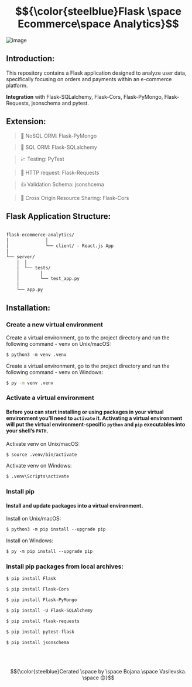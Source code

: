 # $${\color{steelblue}Flask \space Ecommerce\space Analytics}$$

![image](https://www.educative.io/v2api/editorpage/6196871006519296/image/6316021754363904)

## Introduction: 

This repository contains a Flask application designed to analyze user data, specifically focusing on orders and payments within an e-commerce platform.

**Integration** with Flask-SQLalchemy, Flask-Cors, Flask-PyMongo, Flask-Requests, jsonschema and pytest.

## Extension:

   > :postbox: NoSQL ORM: Flask-PyMongo 

   > :file_folder: SQL ORM: Flask-SQLalchemy 

   > :chart_with_upwards_trend: Testing: PyTest

   > :incoming_envelope: HTTP request: Flask-Requests 

   > :thumbsup: Validation Schema: jsonshcema
   
   > 🔁  Cross Origin Resource Sharing: Flask-Cors


## Flask Application Structure:

```markdown

flask-ecommerce-analytics/
│              │
│              └── client/ - React.js App   
│
└── server/
    │  │
    │  └── tests/
    │        │
    │        └── test_app.py
    │
    └── app.py

```

## Installation:

### Create a new virtual environment

Create a virtual environment, go to the project directory and run the following command - venv on Unix/macOS:

```markdown
$ python3 -m venv .venv
```

Create a virtual environment, go to the project directory and run the following command - venv on Windows:

```bash
$ py -m venv .venv
```
### Activate a virtual environment

#### Before you can start installing or using packages in your virtual environment you’ll need to `activate` it. Activating a virtual environment will put the virtual environment-specific `python` and `pip` executables into your shell’s `PATH`.

Activate venv on Unix/macOS:

```markdown
$ source .venv/bin/activate
```
Activate venv on Windows:

```markdown
$ .venv\Scripts\activate
```

### Install pip

#### Install and update packages into a virtual environment.

Install on Unix/macOS:

```markdown
$ python3 -m pip install --upgrade pip
```
Install on Windows:

```markdown
$ py -m pip install --upgrade pip
```
### Install pip packages from local archives:

```markdown
$ pip install Flask
```

```markdown
$ pip install Flask-Cors
```

```markdown
$ pip install Flask-PyMongo
```

```markdown
$ pip install -U Flask-SQLAlchemy
```

```markdown
$ pip install flask-requests
```

```markdown
$ pip install pytest-flask
```

```markdown
$ pip install jsonschema
```

<br />
<br />

$${\color{steelblue}Cerated \space by \space Bojana \space Vasilevska. \space 😊}$$

